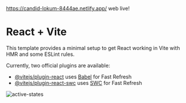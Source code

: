 https://candid-lokum-8444ae.netlify.app/ web live!

# React + Vite

This template provides a minimal setup to get React working in Vite with HMR and some ESLint rules.

Currently, two official plugins are available:

- [@vitejs/plugin-react](https://github.com/vitejs/vite-plugin-react/blob/main/packages/plugin-react/README.md) uses [Babel](https://babeljs.io/) for Fast Refresh
- [@vitejs/plugin-react-swc](https://github.com/vitejs/vite-plugin-react-swc) uses [SWC](https://swc.rs/) for Fast Refresh

![active-states](https://github.com/fersanabria8/blog-preview-card/assets/34108851/9d3bf1f3-02ff-4804-b75a-1902d4eb04d8)

